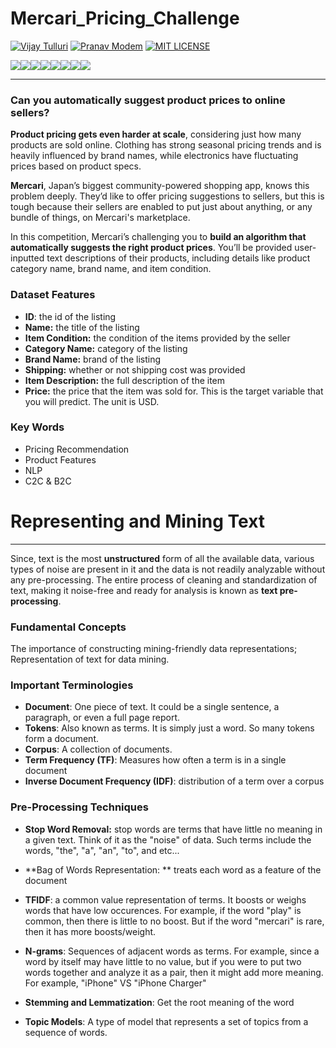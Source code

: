 # Mercari_Pricing_Challenge

[![Vijay Tulluri](https://img.shields.io/badge/Vijay-Tulluri-red.svg)](https://vijaytulluri.com/)
[![Pranav Modem](https://img.shields.io/badge/Pranav%20-Modem-red.svg)](https://www.youtube.com/?gl=US)
[![MIT LICENSE](https://img.shields.io/badge/MIT-License-red.svg)](https://github.com/tullurivijay/Malware_Detection/blob/master/LICENSE.MD)


[![](https://sourcerer.io/fame/Pranavmodem/tullurivijay/Mercari_Pricing_Challenge/images/0)](https://sourcerer.io/fame/Pranavmodem/tullurivijay/Mercari_Pricing_Challenge/links/0)[![](https://sourcerer.io/fame/Pranavmodem/tullurivijay/Mercari_Pricing_Challenge/images/1)](https://sourcerer.io/fame/Pranavmodem/tullurivijay/Mercari_Pricing_Challenge/links/1)[![](https://sourcerer.io/fame/Pranavmodem/tullurivijay/Mercari_Pricing_Challenge/images/2)](https://sourcerer.io/fame/Pranavmodem/tullurivijay/Mercari_Pricing_Challenge/links/2)[![](https://sourcerer.io/fame/Pranavmodem/tullurivijay/Mercari_Pricing_Challenge/images/3)](https://sourcerer.io/fame/Pranavmodem/tullurivijay/Mercari_Pricing_Challenge/links/3)[![](https://sourcerer.io/fame/Pranavmodem/tullurivijay/Mercari_Pricing_Challenge/images/4)](https://sourcerer.io/fame/Pranavmodem/tullurivijay/Mercari_Pricing_Challenge/links/4)[![](https://sourcerer.io/fame/Pranavmodem/tullurivijay/Mercari_Pricing_Challenge/images/5)](https://sourcerer.io/fame/Pranavmodem/tullurivijay/Mercari_Pricing_Challenge/links/5)[![](https://sourcerer.io/fame/Pranavmodem/tullurivijay/Mercari_Pricing_Challenge/images/6)](https://sourcerer.io/fame/Pranavmodem/tullurivijay/Mercari_Pricing_Challenge/links/6)[![](https://sourcerer.io/fame/Pranavmodem/tullurivijay/Mercari_Pricing_Challenge/images/7)](https://sourcerer.io/fame/Pranavmodem/tullurivijay/Mercari_Pricing_Challenge/links/7)


***
### Can you automatically suggest product prices to online sellers?

**Product pricing gets even harder at scale**, considering just how many products are sold online. Clothing has strong seasonal pricing trends and is heavily influenced by brand names, while electronics have fluctuating prices based on product specs.

**Mercari**, Japan’s biggest community-powered shopping app, knows this problem deeply. They’d like to offer pricing suggestions to sellers, but this is tough because their sellers are enabled to put just about anything, or any bundle of things, on Mercari's marketplace.

In this competition, Mercari’s challenging you to **build an algorithm that automatically suggests the right product prices**. You’ll be provided user-inputted text descriptions of their products, including details like product category name, brand name, and item condition.

### Dataset Features

- **ID**: the id of the listing
- **Name:** the title of the listing
- **Item Condition:** the condition of the items provided by the seller
- **Category Name:** category of the listing
- **Brand Name:** brand of the listing
- **Shipping:** whether or not shipping cost was provided
- **Item Description:** the full description of the item
- **Price:** the price that the item was sold for. This is the target variable that you will predict. The unit is USD.

### Key Words
- Pricing Recommendation
- Product Features
- NLP
- C2C & B2C

# Representing and Mining Text
***
Since, text is the most **unstructured** form of all the available data, various types of noise are present in it and the data is not readily analyzable without any pre-processing. The entire process of cleaning and standardization of text, making it noise-free and ready for analysis is known as **text pre-processing**.

### Fundamental Concepts 

The importance of constructing mining-friendly data representations; Representation of text for data mining. 

### Important Terminologies
- **Document**: One piece of text. It could be a single sentence, a paragraph, or even a full page report. 
- **Tokens**: Also known as terms. It is simply just a word. So many tokens form a document. 
- **Corpus**: A collection of documents. 
- **Term Frequency (TF)**: Measures how often a term is in a single document
- **Inverse Document Frequency (IDF)**: distribution of a term over a corpus

### Pre-Processing Techniques
- **Stop Word Removal:** stop words are terms that have little no meaning in a given text. Think of it as the "noise" of data. Such terms include the words, "the", "a", "an", "to", and etc...
- **Bag of Words Representation: ** treats each word as a feature of the document

- **TFIDF**: a common value representation of terms. It boosts or weighs words that have low occurences. For example, if the word "play" is common, then there is little to no boost. But if the word "mercari" is rare, then it has more boosts/weight. 

- **N-grams**: Sequences of adjacent words as terms. For example, since a word by itself may have little to no value, but if you were to put two words together and analyze it as a pair, then it might add more meaning. For example, "iPhone" VS "iPhone Charger"

- **Stemming and Lemmatization**: Get the root meaning of the word

- **Topic Models**: A type of model that represents a set of topics from a sequence of words. 

